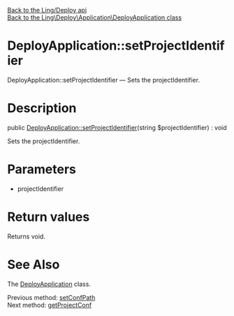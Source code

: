 [Back to the Ling/Deploy api](https://github.com/lingtalfi/Deploy/blob/master/doc/api/Ling/Deploy.md)<br>
[Back to the Ling\Deploy\Application\DeployApplication class](https://github.com/lingtalfi/Deploy/blob/master/doc/api/Ling/Deploy/Application/DeployApplication.md)


DeployApplication::setProjectIdentifier
================



DeployApplication::setProjectIdentifier — Sets the projectIdentifier.




Description
================


public [DeployApplication::setProjectIdentifier](https://github.com/lingtalfi/Deploy/blob/master/doc/api/Ling/Deploy/Application/DeployApplication/setProjectIdentifier.md)(string $projectIdentifier) : void




Sets the projectIdentifier.




Parameters
================


- projectIdentifier

    


Return values
================

Returns void.








See Also
================

The [DeployApplication](https://github.com/lingtalfi/Deploy/blob/master/doc/api/Ling/Deploy/Application/DeployApplication.md) class.

Previous method: [setConfPath](https://github.com/lingtalfi/Deploy/blob/master/doc/api/Ling/Deploy/Application/DeployApplication/setConfPath.md)<br>Next method: [getProjectConf](https://github.com/lingtalfi/Deploy/blob/master/doc/api/Ling/Deploy/Application/DeployApplication/getProjectConf.md)<br>

